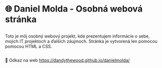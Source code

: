 # 🌐 Daniel Molda - Osobná webová stránka
##
Toto je môj osobný webový projekt, kde prezentujem informácie o sebe, mojich IT projektoch a ďalších záujmoch. Stránka je vytvorená len pomocou pomocou HTML a CSS.
##
🔗 Odkaz na web
https://dandythewood.github.io/danielmolda/

